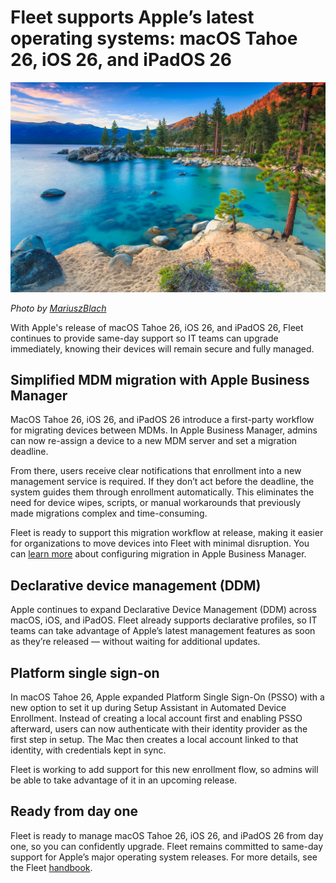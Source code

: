 # Fleet supports Apple’s latest operating systems: macOS Tahoe 26, iOS 26, and iPadOS 26 

![Fleet supports Apple’s latest operating systems: macOS Tahoe 26, iOS 26, and iPadOS 26](../website/assets/images/articles/fleet-supports-macos-26-tahoe-ios-26-and-ipados-26.jpg)

_Photo by [MariuszBlach](https://www.istockphoto.com/photo/lake-tahoe-gm480641071-36497954)_

With Apple's release of macOS Tahoe 26, iOS 26, and iPadOS 26, Fleet continues to provide same-day support so IT teams can upgrade immediately, knowing their devices will remain secure and fully managed.

## Simplified MDM migration with Apple Business Manager

MacOS Tahoe 26, iOS 26, and iPadOS 26 introduce a first-party workflow for migrating devices between MDMs. In Apple Business Manager, admins can now re-assign a device to a new MDM server and set a migration deadline.

From there, users receive clear notifications that enrollment into a new management service is required. If they don’t act before the deadline, the system guides them through enrollment automatically. This eliminates the need for device wipes, scripts, or manual workarounds that previously made migrations complex and time-consuming.

Fleet is ready to support this migration workflow at release, making it easier for organizations to move devices into Fleet with minimal disruption. You can [learn more](https://support.apple.com/guide/deployment/migrate-managed-devices-dep4acb2aa44/web) about configuring migration in Apple Business Manager.

## Declarative device management (DDM)

Apple continues to expand Declarative Device Management (DDM) across macOS, iOS, and iPadOS. Fleet already supports declarative profiles, so IT teams can take advantage of Apple’s latest management features as soon as they’re released — without waiting for additional updates.

## Platform single sign-on

In macOS Tahoe 26, Apple expanded Platform Single Sign-On (PSSO) with a new option to set it up during Setup Assistant in Automated Device Enrollment. Instead of creating a local account first and enabling PSSO afterward, users can now authenticate with their identity provider as the first step in setup. The Mac then creates a local account linked to that identity, with credentials kept in sync.

Fleet is working to add support for this new enrollment flow, so admins will be able to take advantage of it in an upcoming release.

## Ready from day one

Fleet is ready to manage macOS Tahoe 26, iOS 26, and iPadOS 26 from day one, so you can confidently upgrade. Fleet remains committed to same-day support for Apple’s major operating system releases. For more details, see the Fleet [handbook](https://fleetdm.com/handbook/engineering#provide-same-day-support-for-major-version-macos-releases).

<meta name="category" value="announcements">
<meta name="authorFullName" value="Andrey Kizimenko">
<meta name="authorGitHubUsername" value="AndreyKizimenko">
<meta name="publishedOn" value="2025-09-15">
<meta name="articleTitle" value="Fleet supports Apple’s latest operating systems: macOS Tahoe 26, iOS 26, and iPadOS 26">
<meta name="articleImageUrl" value="../website/assets/images/articles/fleet-supports-macos-26-tahoe-ios-26-and-ipados-26.jpg">
<meta name="description" value="Fleet is pleased to announce full support for macOS Tahoe 26, iOS 26, and iPadOS 26.">
